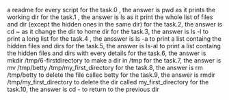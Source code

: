 a readme for every script
for the task.0 , the answer is pwd as it prints the working dir
for the task.1 , the answer is ls as it print the whole list of files and dir (except the hidden ones in the same  dir)
for the task.2, the answer is cd ~ as it change the dir to home dir 
for the task.3, the answer is ls -l to print a long list
for the task.4 , the ansswer is ls -a to print a list containg the hidden files and dirs
for the task.5, the answer is ls-al to print a list containg the hidden files and dirs with every details
for the task.6, the answer is mkdir /tmp/6-firstdirectory to make a dir in /tmp
for the task.7, the answer is mv /tmp/betty /tmp/my_first_directory
for the task.8, the answer is rm /tmp/betty to delete the file callec betty
for the task.9, the answer is rmdir /tmp/my_first_directory to delete the dir called my_first_directory
for the task.10, the answer is cd - to return to the previous  dir
